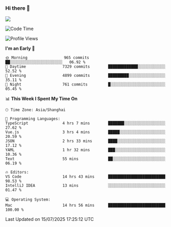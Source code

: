 ### Hi there 👋

<!--
**JJAYCHEN1e/jjaychen1e** is a ✨ _special_ ✨ repository because its `README.md` (this file) appears on your GitHub profile.

Here are some ideas to get you started:

- 🔭 I’m currently working on ...
- 🌱 I’m currently learning ...
- 👯 I’m looking to collaborate on ...
- 🤔 I’m looking for help with ...
- 💬 Ask me about ...
- 📫 How to reach me: ...
- 😄 Pronouns: ...
- ⚡ Fun fact: ...
-->

[![](https://github-readme-stats.vercel.app/api?username=jjaychen1e&show_icons=true)](https://github.com/jjaychen1e/github-readme-stats?count_private=true)

<!--START_SECTION:waka-->
![Code Time](http://img.shields.io/badge/Code%20Time-2%2C120%20hrs%2059%20mins-blue)

![Profile Views](http://img.shields.io/badge/Profile%20Views-1-blue)

**I'm an Early 🐤** 

```text
🌞 Morning                965 commits         ██░░░░░░░░░░░░░░░░░░░░░░░   06.92 % 
🌆 Daytime                7329 commits        █████████████░░░░░░░░░░░░   52.52 % 
🌃 Evening                4899 commits        █████████░░░░░░░░░░░░░░░░   35.11 % 
🌙 Night                  761 commits         █░░░░░░░░░░░░░░░░░░░░░░░░   05.45 % 
```


📊 **This Week I Spent My Time On** 

```text
🕑︎ Time Zone: Asia/Shanghai

💬 Programming Languages: 
TypeScript               4 hrs 7 mins        ███████░░░░░░░░░░░░░░░░░░   27.62 % 
Vue.js                   3 hrs 4 mins        █████░░░░░░░░░░░░░░░░░░░░   20.59 % 
JSON                     2 hrs 33 mins       ████░░░░░░░░░░░░░░░░░░░░░   17.12 % 
YAML                     1 hr 32 mins        ███░░░░░░░░░░░░░░░░░░░░░░   10.36 % 
Text                     55 mins             ██░░░░░░░░░░░░░░░░░░░░░░░   06.19 % 

🔥 Editors: 
VS Code                  14 hrs 43 mins      █████████████████████████   98.53 % 
IntelliJ IDEA            13 mins             ░░░░░░░░░░░░░░░░░░░░░░░░░   01.47 % 

💻 Operating System: 
Mac                      14 hrs 56 mins      █████████████████████████   100.00 % 
```


 Last Updated on 15/07/2025 17:25:12 UTC
<!--END_SECTION:waka-->
